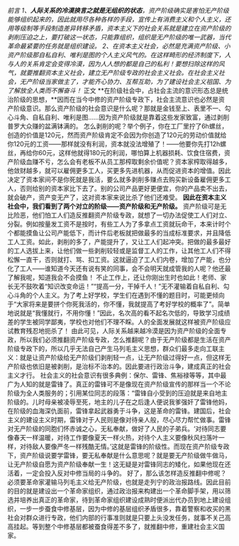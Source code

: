 _前言
1、**人际关系的冷漠换言之就是无组织的状态**，资产阶级确实是害怕无产阶级能够组织起来的，因此就用尽各种各样的手段，宣传上有消费主义和个人主义，还用等级制等手段制造差异转移矛盾，资本主义下的社会关系就是建立在资产阶级的剥削压迫之上，要打破这一状态，只能靠组织，组织是无产阶级的唯一武器，当代革命最紧要的任务就是组织建设。
2、在资本主义社会，必然是充满资产阶级、小资产阶级那自私自利、唯利是图的个人主义风气的。在这样畸形的经济制度下，人与人的关系肯定会变得冷漠，因为人人想的都是自己的私利！要想扫除这样的风气，就要推翻资本主义社会，建立无产阶级专政的社会主义社会。在社会主义社会，无产阶级当家做主了，才能齐心协力、互帮互助，为了建设社会主义祖国、为了解放全人类而不懈奋斗！_ 
正文
**在阶级社会中，占社会主流的意识形态总是统治阶级的思想，**因而在当今中修的资产阶级专政下，社会主流意识也必然是资产阶级意识。那么资产阶级的社会意识是什么呢？那就是金钱至上、表里不一、勾心斗角、自私自利、唯利是图……因为资产阶级就是靠着这些发家致富，通过剥削普罗大众赚的盆满钵满的。
怎么剥削的呢？举个例子，你在工厂里拧了6h螺丝，创造的价值是120元，然而资产阶级肯定不会因为你创造了120元的劳动价值就给你120元的工资——那样就没有利润，资本就没法增殖了！——他要你先打12h螺丝，再给你60元，这样他就得180元的利润，哪怕算上机器损耗、饮食住宿费，资产阶级血赚不亏，怎么会有老板不从员工那榨取剩余价值呢？资本家榨取得越多，他敛财越多，就可以雇佣更多工人，买更多先进机器，从而促进资本的增值。因此决定了资本家间不是你死就是我活，要么就多剥削多赚点去购买新设备雇佣更多工人，否则给别的资本家比下去了。别的公司产品更好更便宜，你的产品卖不出去，就会破产，资产变无产了，这对资本家来说比杀了他们还难受。
**因此在资本主义社会中，我们看到了两个对立的阶级——资产阶级和无产阶级。**
资产阶级可是无比险恶，他们怕工人们造反推翻资产阶级专政，就想了一切办法促使工人们对立、分裂。例如按量发工资不是按时，有些工人为了多拿点工资就玩命干，本来计时个个都能摸鱼让公司产能低下，而计件后老板就把做最多的当成标准要求，并且降低工人工资。如此，剥削的多了，产能提升了，又让工人们起冲突。把做的最多最好的工人选拔上来，让他们做一些剥削较轻或是监督工人的工作，让其他工人们不得松懈一直干，否则就打、骂、扣工资。这就逼迫了工人们内卷，增加了产能，也分化了工人——谁知道今天还有说有笑的同事，会不会明天就成管我的人呢？他还最了解我呢，知道我会不会摸鱼！
不止工作上，还让你刚出生时也如此！老师、家长无不鼓吹着“知识改变命运！”“提高一分，干掉千人！”无不灌输着自私自利、勾心斗角的个人主义。为了考上好学校，学生们在遇到不懂的题目时，可能更倾向于“大家将来是要拼个你死我活的，你不懂，我就提高了考好学校的概率了”。简单地说就是“我懂就行，不用你懂！”因此，名次高的看不起名次低的，导致学习成绩差的学生被同学鄙夷，学校也对他们不理不睬。人的全面发展就这样被资产阶级应试教育残忍地扼杀了！
由此可见，人际关系越来越冷漠是因为资产阶级的全面专政，所以我们必须推翻资产阶级专政，怎么推翻呢？由于无产阶级都是生活在资产阶级专政下的，所以几乎无法自己产生马列毛主义思想，群众们最多走向工联主义：就是让资产阶级给无产阶级们剥削轻一点，让无产阶级过得好一点，但这样无产阶级也依旧是被剥削，是治标不治本的。因此要进行政治斗争，建成真正的社会主义才行。
社会主义的社会意识有很多典例：保尔、雷锋、焦裕禄等等，其中最广为人知的就是雷锋了。真正的雷锋可不是像现在资产阶级宣传的那样当一个不论阶级为全人类服务的；引用某位同志的段落：“雷锋自小受到的压迫就是来自地主阶级的。儿时母亲被凌辱至死，地主的儿子在之后逢人便说我爹强奸了雷锋他妈，在阶级的血海深仇面前，雷锋拿起武器勇于斗争，这是革命的雷锋。建国后，社会主义的建设主义时期，雷锋对于人民则是像对待亲人般，尽心尽力帮忙做事。雷锋对无产阶级的同胞们怀赤诚之心，无私奉献，做好了人民的子弟兵。‘对待同志要像春天一样温暖，对待工作要像夏天一样火热，对待个人主义要像秋风扫落叶一样，对待敌人要像严冬一样残酷无情。’这就是雷锋的阶级性。而现在资产阶级专政下，资产阶级说要学雷锋，要无私奉献是什么意思呢？就是要无产阶级做牛做马，让无产阶级自愿为资产阶级奉献一生！这无疑是对雷锋同志的矮化，如果他现在还活着，一定会投入反对中修当局的斗争的。
好了，那么该怎样造反推翻中修呢？必须要革命家灌输马列毛主义给无产阶级，也就是走列宁的政治报路线。因此目前的目的就是建设出一个革命家组织，通过政治报来构建出一个革命脚手架，用以筛选并培养出真正的革命家，待到革命家组织建设成熟时便派出代办员到地上建设组织，一步一步蚕食中修基层，因为中修的基层组织矛盾很多，靠着警察和收买的黑社会对群众进行专政，他们内部的行事准则就是只要上头没发任务，就事不关己高高挂起。等到整个中修基层都被蚕食得差不多了，就推翻中修，重建社会主义国家。